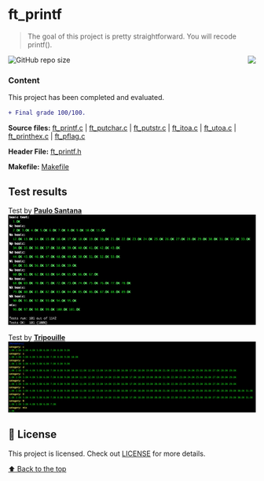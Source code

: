 # ft_printf
> The goal of this project is pretty straightforward. You will recode printf().

<img src="https://game.42sp.org.br/static/assets/achievements/ft_printfn.png" align="right">

![GitHub repo size](https://img.shields.io/github/repo-size/iuricode/README-template?style=for-the-badge)

### Content
This project has been completed and evaluated.
```diff
+ Final grade 100/100.
```
**Source files:**
[ft_printf.c](srcs/ft_printf.c)
| [ft_putchar.c](srcs/ft_putchar.c)
| [ft_putstr.c](srcs/ft_putstr.c)
| [ft_itoa.c](srcs/ft_itoa.c)
| [ft_utoa.c](srcs/ft_utoa.c)
| [ft_printhex.c](srcs/ft_printhex.c)
| [ft_pflag.c](srcs/ft_pflag.c)

**Header File:**
[ft_printf.h](libs/ft_printf.h)

**Makefile:**
[Makefile](Makefile)

## Test results
Test by **[Paulo Santana](https://github.com/paulo-santana/ft_printf_tester)**<br />
![Paulo Santana](paulo-santana.png)

Test by **[Tripouille](https://github.com/Tripouille/printfTester)**<br/>
![Tripouille](tripouille.png)


## 📝 License

This project is licensed. Check out [LICENSE](LICENSE) for more details.

[⬆ Back to the top](#ft_printf)
